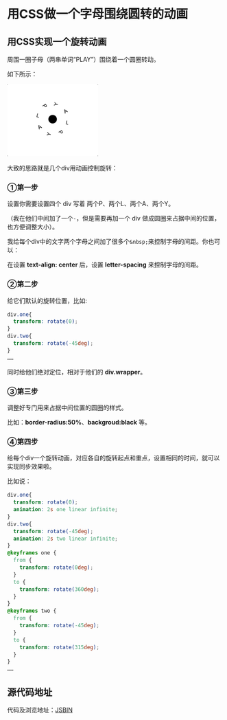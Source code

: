 # 用CSS做一个字母围绕圆转的动画


## 用CSS实现一个旋转动画

周围一圈子母（两串单词“PLAY”）围绕着一个圆圈转动。

如下所示：

![动画](/images/css-roundanimation/1.gif)

大致的思路就是几个div用动画控制旋转：

### ①第一步

设置你需要设置四个 div 写着 两个P、两个L、两个A、两个Y。

（我在他们中间加了一个`·`，但是需要再加一个 div 做成圆圈来占据中间的位置，也方便调整大小）。

我给每个div中的文字两个字母之间加了很多个`&nbsp;`来控制字母的间距。你也可以：

在设置 **text-align: center** 后，设置 **letter-spacing** 来控制字母的间距。

### ②第二步

给它们默认的旋转位置，比如:

```css
div.one{
  transform: rotate(0);
}
div.two{
  transform: rotate(-45deg);
}
……
```

同时给他们绝对定位，相对于他们的 **div.wrapper**。

### ③第三步

调整好专门用来占据中间位置的圆圈的样式。

比如：**border-radius:50%**、**backgroud:black** 等。

### ④第四步

给每个div一个旋转动画，对应各自的旋转起点和重点，设置相同的时间，就可以实现同步效果啦。

比如说：

```css
div.one{
  transform: rotate(0);
  animation: 2s one linear infinite;
}
div.two{
  transform: rotate(-45deg);
  animation: 2s two linear infinite;
}
@keyframes one {
  from {
    transform: rotate(0deg);
  }
  to {
    transform: rotate(360deg);
  }
}
@keyframes two {
  from {
    transform: rotate(-45deg);
  }
  to {
    transform: rotate(315deg);
  }
}
……
```
## 源代码地址

代码及浏览地址：[JSBIN](http://js.jirengu.com/gojonetuwo/1/edit?html,css,output)